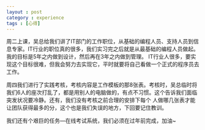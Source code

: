```yaml
---
layout : post
category : experience
tags : [心得]
---
```

   周二上课，吴总给我们讲了IT部门的工作职位，从基础的编程人员、支持人员到信息专家。IT行业的职位真的很多，我们实习完之后就是从最基础的编程人员做起。我的目标是5年之内做到设计，然后再在3年之内做到管理。	IT行业人很多，要实现这个目标很难，但我会努力去实现它，平时就要将自己看做一个正式的程序员去工作。		

   周四我们进行了实践考核，考核内容是工作模板的那8张表。考核时，吴总临时将我们6人的座次打乱了，都是用别人的电脑做的，有点不习惯。这个告诉我们面临突发状况要冷静。还有，我们没有考核之前合理的安排下每个		人做哪几张表才能让团队获得最多的分，这个也是我们失误的地方，下回要记住教训。		

   我们还有个艰巨的任务—在线考试系统，我们必须在过年前完成，加油~
